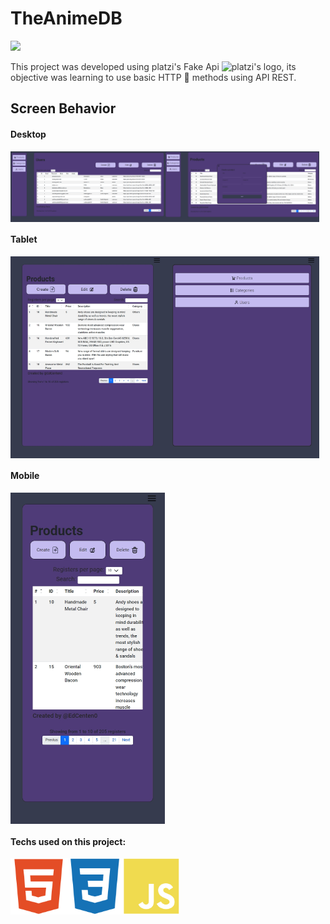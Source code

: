 <div>
    <h1>TheAnimeDB</h1> 
    <p align="left">
        <img src="https://img.shields.io/badge/STATUS-FINISHED%20-blue">
    </p>
    <p style="color:#353535">This project was developed using platzi's Fake Api <img src="https://yt3.googleusercontent.com/rwU607PYF9jK9QL2I85SdfCLVZJGGsxWukuF_LxD0PepnqEIrFVg3W85FOVPDmWdMN1SxyJ7Xi8=s900-c-k-c0x00ffffff-no-rj" alt="platzi's logo" style="width:20px;"/>, its objective was learning to use basic HTTP 📨 methods using API REST.</p>
</div>

<div style="">
    <h2>Screen Behavior</h2>
    <h4>Desktop</h4>
    <div style="display:flex; flex-direction:row; width:100%;">
        <img style="width:49%;" src="https://github.com/EdCenten0/Imgs/blob/master/AdminProducts/Desktop1.png" alt="desktop"/>
        <img style="width:49%;" src="https://github.com/EdCenten0/Imgs/blob/master/AdminProducts/Desktop2.png" alt="desktop"/>
    </div>
    <h4>Tablet</h4>
    <div style="display:flex; flex-direction:row; width:100%;">
        <img style="width:49%;" src="https://github.com/EdCenten0/Imgs/blob/master/AdminProducts/Tablet1.jpeg" alt="Tablet"/>
        <img style="width:49%;" src="https://github.com/EdCenten0/Imgs/blob/master/AdminProducts/Tablet2.jpeg" alt="Tablet"/>
    </div>
    <h4>Mobile</h4>
    <div style="display:flex; flex-direction:row; width:100%;">
        <img style="width:49%;" src="https://github.com/EdCenten0/Imgs/blob/master/AdminProducts/Mobile1.jpeg" alt="Mobile"/>
    </div>
</div>
<div>
  <h4>Techs used on this project:</h4>
    <div style="display:flex; flex-direction:row; width:100%;">
        <img src="https://github.com/devicons/devicon/blob/master/icons/html5/html5-plain.svg" alt="HTML5" width="90px"/>
        <img src="https://github.com/devicons/devicon/blob/master/icons/css3/css3-plain.svg" alt="CSS3" width="90px"/>
        <img src="https://github.com/devicons/devicon/blob/master/icons/javascript/javascript-plain.svg" alt="Javascript" width="90px"/>
    </div>
</div>

